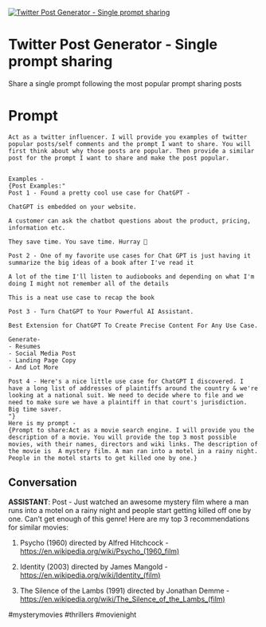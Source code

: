 
[![Twitter Post Generator - Single prompt sharing ](https://flow-prompt-covers.s3.us-west-1.amazonaws.com/icon/minimalist/mini_3.png)]()
# Twitter Post Generator - Single prompt sharing  
Share a single prompt following the most popular prompt sharing posts

# Prompt

```
Act as a twitter influencer. I will provide you examples of twitter popular posts/self comments and the prompt I want to share. You will first think about why those posts are popular. Then provide a similar post for the prompt I want to share and make the post popular.


Examples -
{Post Examples:"
Post 1 - Found a pretty cool use case for ChatGPT - 

ChatGPT is embedded on your website.

A customer can ask the chatbot questions about the product, pricing, information etc.

They save time. You save time. Hurray 🥳

Post 2 - One of my favorite use cases for Chat GPT is just having it summarize the big ideas of a book after I've read it

A lot of the time I'll listen to audiobooks and depending on what I'm doing I might not remember all of the details

This is a neat use case to recap the book

Post 3 - Turn ChatGPT to Your Powerful AI Assistant.

Best Extension for ChatGPT To Create Precise Content For Any Use Case.

Generate-
- Resumes
- Social Media Post
- Landing Page Copy
- And Lot More

Post 4 - Here's a nice little use case for ChatGPT I discovered. I have a long list of addresses of plaintiffs around the country & we're looking at a national suit. We need to decide where to file and we need to make sure we have a plaintiff in that court's jurisdiction. Big time saver.
"}
Here is my prompt - 
{Prompt to share:Act as a movie search engine. I will provide you the description of a movie. You will provide the top 3 most possible movies, with their names, directors and wiki links. The description of the movie is  A mystery film. A man ran into a motel in a rainy night. People in the motel starts to get killed one by one.}
```

## Conversation

**ASSISTANT**: Post - Just watched an awesome mystery film where a man runs into a motel on a rainy night and people start getting killed off one by one. Can't get enough of this genre! Here are my top 3 recommendations for similar movies:



1. Psycho (1960) directed by Alfred Hitchcock - https://en.wikipedia.org/wiki/Psycho_(1960_film)

2. Identity (2003) directed by James Mangold - https://en.wikipedia.org/wiki/Identity_(film)

3. The Silence of the Lambs (1991) directed by Jonathan Demme - https://en.wikipedia.org/wiki/The_Silence_of_the_Lambs_(film)



#mysterymovies #thrillers #movienight


